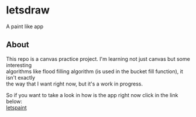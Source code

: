 # letsdraw

A paint like app

## About

This repo is a canvas practice project. I'm learning not just canvas but some interesting<br/>algorithms like flood filling algorithm (is used in the bucket fill function), it isn't exactly <br/>the way that I want right now, but it's a work in progress.<br/>

So if you want to take a look in how is the app right now click in the link below: <br/>
[letspaint](https://gabriellima77.github.io/letsdraw/)
